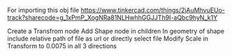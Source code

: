 For importing this obj file
https://www.tinkercad.com/things/2jAuMhvuEUo-track?sharecode=g_1xPmP_XogNRa81NLHwhhGGJJTh9I-aQbc9hyN_k1Y

Create a Transfrom node
Add Shape node in children
In geometry of shape include relative path of file as url or directly select file
Modify Scale in Transform to 0.0075 in all 3 directions 
